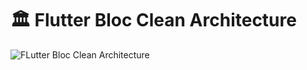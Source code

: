# 🏛 Flutter Bloc Clean Architecture

![FLutter Bloc Clean Architecture](./docs/flutter_bloc_clean_architecture.png)
